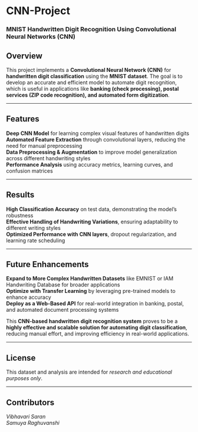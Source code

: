 # CNN-Project
### **MNIST Handwritten Digit Recognition Using Convolutional Neural Networks (CNN)**  

## **Overview**
This project implements a **Convolutional Neural Network (CNN)** for **handwritten digit classification** using the **MNIST dataset**. The goal is to develop an accurate and efficient model to automate digit recognition, which is useful in applications like **banking (check processing), postal services (ZIP code recognition), and automated form digitization**.  

---

## **Features**
**Deep CNN Model** for learning complex visual features of handwritten digits  
**Automated Feature Extraction** through convolutional layers, reducing the need for manual preprocessing  
**Data Preprocessing & Augmentation** to improve model generalization across different handwriting styles  
**Performance Analysis** using accuracy metrics, learning curves, and confusion matrices  

---

## **Results**
**High Classification Accuracy** on test data, demonstrating the model’s robustness  
**Effective Handling of Handwriting Variations**, ensuring adaptability to different writing styles  
**Optimized Performance with CNN layers**, dropout regularization, and learning rate scheduling  

---

## **Future Enhancements**
**Expand to More Complex Handwritten Datasets** like EMNIST or IAM Handwriting Database for broader applications  
**Optimize with Transfer Learning** by leveraging pre-trained models to enhance accuracy  
**Deploy as a Web-Based API** for real-world integration in banking, postal, and automated document processing systems  

This **CNN-based handwritten digit recognition system** proves to be a **highly effective and scalable solution for automating digit classification**, reducing manual effort, and improving efficiency in real-world applications. 

---

## **License** 
This dataset and analysis are intended for *research and educational purposes only*.  

---

## **Contributors**
*Vibhavari Saran*  
*Samuya Raghuvanshi*
